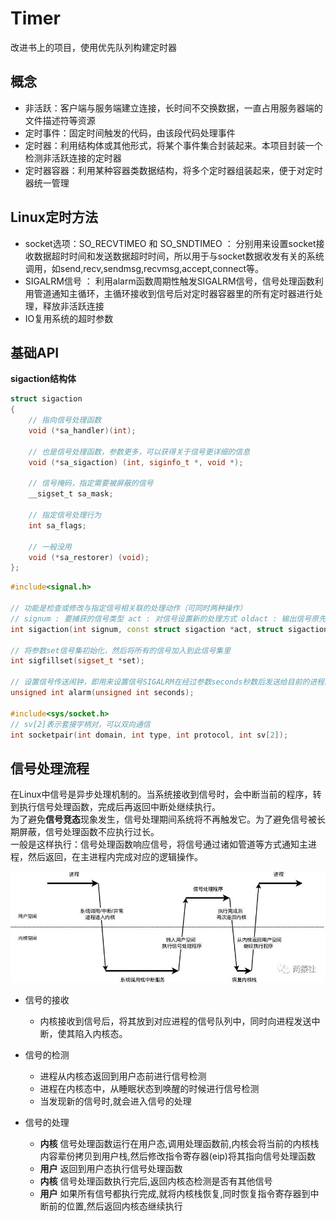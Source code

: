 # Timer

改进书上的项目，使用优先队列构建定时器

## 概念

* 非活跃：客户端与服务端建立连接，长时间不交换数据，一直占用服务器端的文件描述符等资源
* 定时事件：固定时间触发的代码，由该段代码处理事件
* 定时器：利用结构体或其他形式，将某个事件集合封装起来。本项目封装一个检测非活跃连接的定时器
* 定时器容器：利用某种容器类数据结构，将多个定时器组装起来，便于对定时器统一管理

## Linux定时方法

* socket选项：SO_RECVTIMEO 和 SO_SNDTIMEO ： 分别用来设置socket接收数据超时时间和发送数据超时时间，所以用于与socket数据收发有关的系统调用，如send,recv,sendmsg,recvmsg,accept,connect等。
* SIGALRM信号 ： 利用alarm函数周期性触发SIGALRM信号，信号处理函数利用管道通知主循环，主循环接收到信号后对定时器容器里的所有定时器进行处理，释放非活跃连接
* IO复用系统的超时参数

## 基础API

**sigaction结构体**

```cpp
struct sigaction
{
    // 指向信号处理函数
    void (*sa_handler)(int);

    // 也是信号处理函数，参数更多，可以获得关于信号更详细的信息
	void (*sa_sigaction) (int, siginfo_t *, void *);

    // 信号掩码，指定需要被屏蔽的信号
    __sigset_t sa_mask;

    // 指定信号处理行为
    int sa_flags;

    // 一般没用
    void (*sa_restorer) (void);
};
```

```cpp
#include<signal.h>

// 功能是检查或修改与指定信号相关联的处理动作（可同时两种操作）
// signum : 要捕获的信号类型 act : 对信号设置新的处理方式 oldact : 输出信号原先的处理方式
int sigaction(int signum, const struct sigaction *act, struct sigaction *oldact);

// 将参数set信号集初始化，然后将所有的信号加入到此信号集里
int sigfillset(sigset_t *set);

// 设置信号传送闹钟，即用来设置信号SIGALRM在经过参数seconds秒数后发送给目前的进程。如果未设置信号SIGALRM的处理函数，那么alarm()默认处理终止进程.
unsigned int alarm(unsigned int seconds);

#include<sys/socket.h>
// sv[2]表示套接字柄对，可以双向通信
int socketpair(int domain, int type, int protocol, int sv[2]);
```

## 信号处理流程

在Linux中信号是异步处理机制的。当系统接收到信号时，会中断当前的程序，转到执行信号处理函数，完成后再返回中断处继续执行。  
为了避免**信号竞态**现象发生，信号处理期间系统将不再触发它。为了避免信号被长期屏蔽，信号处理函数不应执行过长。  
一般是这样执行：信号处理函数响应信号，将信号通过诸如管道等方式通知主进程，然后返回，在主进程内完成对应的逻辑操作。

![信号处理流程](../../mdfig/signal_1.jpg)

* 信号的接收
  * 内核接收到信号后，将其放到对应进程的信号队列中，同时向进程发送中断，使其陷入内核态。
  
* 信号的检测
  * 进程从内核态返回到用户态前进行信号检测
  * 进程在内核态中，从睡眠状态到唤醒的时候进行信号检测
  * 当发现新的信号时,就会进入信号的处理

* 信号的处理
  * **内核** 信号处理函数运行在用户态,调用处理函数前,内核会将当前的内核栈内容辈份拷贝到用户栈,然后修改指令寄存器(eip)将其指向信号处理函数
  * **用户** 返回到用户态执行信号处理函数
  * **内核** 信号处理函数执行完后,返回内核态检测是否有其他信号
  * **用户** 如果所有信号都执行完成,就将内核栈恢复,同时恢复指令寄存器到中断前的位置,然后返回内核态继续执行
